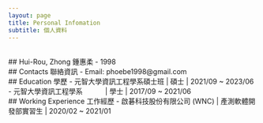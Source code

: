 ```yaml
---
layout: page
title: Personal Infomation
subtitle: 個人資料
---
```


<br/>
## Hui-Rou, Zhong 鍾惠柔
- 1998
<br/>
## Contacts 聯絡資訊
- Email: phoebe1998@gmail.com
<br/>
## Education 學歷
- 元智大學資訊工程學系碩士班 | 碩士 | 2021/09 ~ 2023/06
- 元智大學資訊工程學系&emsp;&emsp;&emsp; | 學士 | 2017/09 ~ 2021/06
<br/>
## Working Experience 工作經歷
- 啟碁科技股份有限公司 (WNC) | 產測軟體開發部實習生 | 2020/02 ~ 2021/01
